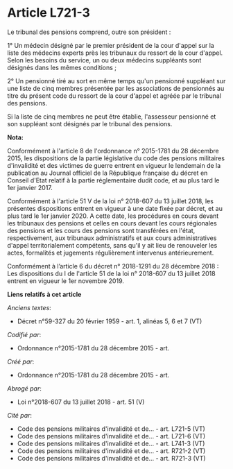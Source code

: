# Article L721-3

Le tribunal des pensions comprend, outre son président :

1° Un médecin désigné par le premier président de la cour d'appel sur la liste des médecins experts près les tribunaux du
ressort de la cour d'appel. Selon les besoins du service, un ou deux médecins suppléants sont désignés dans les mêmes
conditions ;

2° Un pensionné tiré au sort en même temps qu'un pensionné suppléant sur une liste de cinq membres présentée par les
associations de pensionnés au titre du présent code du ressort de la cour d'appel et agréée par le tribunal des pensions.

Si la liste de cinq membres ne peut être établie, l'assesseur pensionné et son suppléant sont désignés par le tribunal des
pensions.

**Nota:**

Conformément à l'article 8 de l'ordonnance n° 2015-1781 du 28 décembre 2015, les dispositions de la partie législative du
code des pensions militaires d'invalidité et des victimes de guerre entrent en vigueur le lendemain de la publication au
Journal officiel de la République française du décret en Conseil d'Etat relatif à la partie réglementaire dudit code, et au
plus tard le 1er janvier 2017.

Conformément à l'article 51 V de la loi n° 2018-607 du 13 juillet 2018, les présentes dispositions entrent en vigueur à une
date fixée par décret, et au plus tard le 1er janvier 2020. A cette date, les procédures en cours devant les tribunaux des
pensions et celles en cours devant les cours régionales des pensions et les cours des pensions sont transférées en l'état,
respectivement, aux tribunaux administratifs et aux cours administratives d'appel territorialement compétents, sans qu'il y
ait lieu de renouveler les actes, formalités et jugements régulièrement intervenus antérieurement.

Conformément à l’article 6 du décret n° 2018-1291 du 28 décembre 2018 : Les dispositions du I de l'article 51 de la loi n°
2018-607 du 13 juillet 2018 entrent en vigueur le 1er novembre 2019.

**Liens relatifs à cet article**

_Anciens textes_:

  - Décret n°59-327 du 20 février 1959 - art. 1, alinéas 5, 6 et 7 (VT)

_Codifié par_:

  - Ordonnance n°2015-1781 du 28 décembre 2015 - art.

_Créé par_:

  - Ordonnance n°2015-1781 du 28 décembre 2015 - art.

_Abrogé par_:

  - Loi n°2018-607 du 13 juillet 2018 - art. 51 (V)

_Cité par_:

  - Code des pensions militaires d'invalidité et de... - art. L721-5 (VT)
  - Code des pensions militaires d'invalidité et de... - art. L721-6 (VT)
  - Code des pensions militaires d'invalidité et de... - art. L741-3 (VT)
  - Code des pensions militaires d'invalidité et de... - art. R721-2 (VT)
  - Code des pensions militaires d'invalidité et de... - art. R721-3 (VT)
